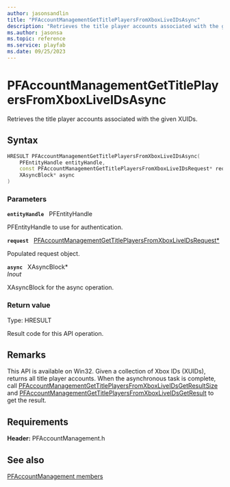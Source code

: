 ```yaml
---
author: jasonsandlin
title: "PFAccountManagementGetTitlePlayersFromXboxLiveIDsAsync"
description: "Retrieves the title player accounts associated with the given XUIDs."
ms.author: jasonsa
ms.topic: reference
ms.service: playfab
ms.date: 09/25/2023
---
```


# PFAccountManagementGetTitlePlayersFromXboxLiveIDsAsync  

Retrieves the title player accounts associated with the given XUIDs.  

## Syntax  
  
```cpp
HRESULT PFAccountManagementGetTitlePlayersFromXboxLiveIDsAsync(  
    PFEntityHandle entityHandle,  
    const PFAccountManagementGetTitlePlayersFromXboxLiveIDsRequest* request,  
    XAsyncBlock* async  
)  
```  
  
### Parameters  
  
**`entityHandle`** &nbsp; PFEntityHandle  
  
PFEntityHandle to use for authentication.  
  
**`request`** &nbsp; [PFAccountManagementGetTitlePlayersFromXboxLiveIDsRequest*](../../pfaccountmanagementtypes/structs/pfaccountmanagementgettitleplayersfromxboxliveidsrequest.md)  
  
Populated request object.  
  
**`async`** &nbsp; XAsyncBlock*  
*_Inout_*  
  
XAsyncBlock for the async operation.  
  
  
### Return value
Type: HRESULT
  
Result code for this API operation.
  
## Remarks  
  
This API is available on Win32. Given a collection of Xbox IDs (XUIDs), returns all title player accounts. When the asynchronous task is complete, call [PFAccountManagementGetTitlePlayersFromXboxLiveIDsGetResultSize](pfaccountmanagementgettitleplayersfromxboxliveidsgetresultsize.md) and [PFAccountManagementGetTitlePlayersFromXboxLiveIDsGetResult](pfaccountmanagementgettitleplayersfromxboxliveidsgetresult.md) to get the result.
  
## Requirements  
  
**Header:** PFAccountManagement.h
  
## See also  
[PFAccountManagement members](../pfaccountmanagement_members.md)  

  
  
